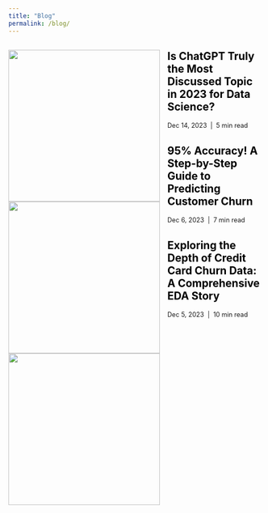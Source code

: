 ```yaml
---
title: "Blog"
permalink: /blog/
---
```



<div class="blog-post">
  <img src="https://edward330176.github.io/assets/img/chaptgpt.png" width="300" align="left" style="margin-right: 15px;">
  <h2><a href="https://medium.com/@edwardlongtang/the-most-discussed-topics-in-2023-for-data-science-3f0869514f41" target="_blank" style="color: black; text-decoration: none;">Is ChatGPT Truly the Most Discussed Topic in 2023 for Data Science?</a></h2>
  <p style="font-size: 0.9em;">Dec 14, 2023 &nbsp;|&nbsp; 5 min read</p>
</div>

<div class="blog-post">
  <img src="https://edward330176.github.io/assets/img/ml.png" width="300" align="left" style="margin-right: 15px;">
  <h2><a href="https://medium.com/@edwardlongtang/95-accuracy-a-step-by-step-guide-to-predicting-customer-churn-460aebf1528a" target="_blank" style="color: black; text-decoration: none;">95% Accuracy! A Step-by-Step Guide to Predicting Customer Churn</a></h2>
  <p style="font-size: 0.9em;">Dec 6, 2023 &nbsp;|&nbsp; 7 min read</p>
</div>

<div class="blog-post">
  <img src="https://edward330176.github.io/assets/img/data.png" width="300" align="left" style="margin-right: 15px;">
  <h2><a href="https://medium.com/@edwardlongtang/exploring-the-depth-of-credit-card-churn-data-959c4e2c5b9a" target="_blank" style="color: black; text-decoration: none;">Exploring the Depth of Credit Card Churn Data: A Comprehensive EDA Story</a></h2>
  <p style="font-size: 0.9em;">Dec 5, 2023 &nbsp;|&nbsp; 10 min read</p>
</div>

